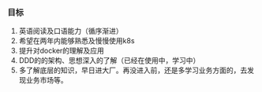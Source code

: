 ### 目标

1. 英语阅读及口语能力（循序渐进）
2. 希望在两年内能够熟悉及慢慢使用k8s
3. 提升对docker的理解及应用
4. DDD的的架构、思想深入的了解（已经在使用中，学习中）
5. 多了解底层的知识，早日进大厂。再没进入前，还是多学习业务方面的，去发现业务市场等。
